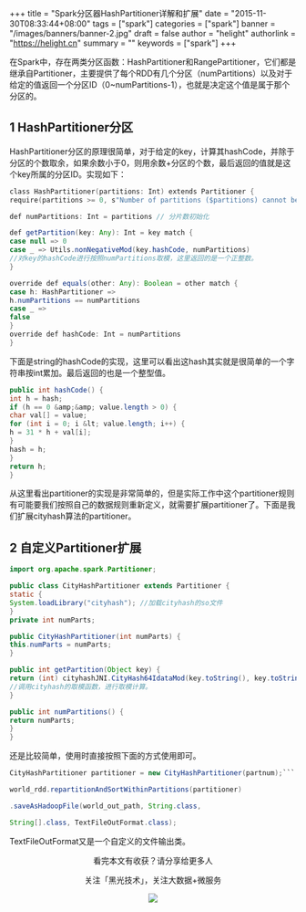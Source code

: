 +++
title = "Spark分区器HashPartitioner详解和扩展"
date = "2015-11-30T08:33:44+08:00"
tags = ["spark"]
categories = ["spark"]
banner = "/images/banners/banner-2.jpg"
draft = false
author = "helight"
authorlink = "https://helight.cn"
summary = ""
keywords = ["spark"]
+++

在Spark中，存在两类分区函数：HashPartitioner和RangePartitioner，它们都是继承自Partitioner，主要提供了每个RDD有几个分区（numPartitions）以及对于给定的值返回一个分区ID（0~numPartitions-1），也就是决定这个值是属于那个分区的。
<!--more-->
## 1 HashPartitioner分区
HashPartitioner分区的原理很简单，对于给定的key，计算其hashCode，并除于分区的个数取余，如果余数小于0，则用余数+分区的个数，最后返回的值就是这个key所属的分区ID。实现如下：
```c
class HashPartitioner(partitions: Int) extends Partitioner {
require(partitions >= 0, s"Number of partitions ($partitions) cannot be negative.")
```
```java
def numPartitions: Int = partitions // 分片数初始化

def getPartition(key: Any): Int = key match {
case null => 0
case _ => Utils.nonNegativeMod(key.hashCode, numPartitions)
//对key的hashCode进行按照numPartitions取模，这里返回的是一个正整数。
}

override def equals(other: Any): Boolean = other match {
case h: HashPartitioner =>
h.numPartitions == numPartitions
case _ =>
false
}
override def hashCode: Int = numPartitions
}
```
下面是string的hashCode的实现，这里可以看出这hash其实就是很简单的一个字符串按int累加。最后返回的也是一个整型值。
```java
public int hashCode() {
int h = hash;
if (h == 0 &amp;&amp; value.length > 0) {
char val[] = value;
for (int i = 0; i &lt; value.length; i++) {
h = 31 * h + val[i];
}
hash = h;
}
return h;
}
```
从这里看出partitioner的实现是非常简单的，但是实际工作中这个partitioner规则有可能要我们按照自己的数据规则重新定义，就需要扩展partitioner了。下面是我们扩展cityhash算法的partitioner。
## 2 自定义Partitioner扩展
```java
import org.apache.spark.Partitioner;

public class CityHashPartitioner extends Partitioner {
static {
System.loadLibrary("cityhash"); //加载cityhash的so文件
}
private int numParts;

public CityHashPartitioner(int numParts) {
this.numParts = numParts;
}

public int getPartition(Object key) {
return (int) cityhashJNI.CityHash64IdataMod(key.toString(), key.toString().length(), numParts);
//调用cityhash的取模函数，进行取模计算。
}

public int numPartitions() {
return numParts;
}
}
```
还是比较简单，使用时直接按照下面的方式使用即可。
```java
CityHashPartitioner partitioner = new CityHashPartitioner(partnum);```

world_rdd.repartitionAndSortWithinPartitions(partitioner)

.saveAsHadoopFile(world_out_path, String.class,

String[].class, TextFileOutFormat.class);
```
TextFileOutFormat又是一个自定义的文件输出类。

<center>
看完本文有收获？请分享给更多人<br>

关注「黑光技术」，关注大数据+微服务<br>

![](/images/qrcode_helight_tech.jpg)
</center>
